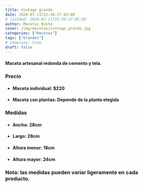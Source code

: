 ```yaml
---
title: Vintage grande
date: 2020-07-11T22:50:27-05:00
# lastmod: 2020-07-11T22:50:27-05:00
author: Macetas Nikté
cover: /img/macetas/vintage_grande.jpg
categories: ["Macetas"]
tags: ["Grandes"]
# showcase: true
draft: false
---
```


#### Maceta artesanal redonda de cemento y tela.

###  Precio
- #### Maceta individual: $220
- #### Maceta con plantas: Depende de la planta elegida

### Medidas
- #### Ancho: 28cm
- #### Largo: 28cm
- #### Altura menor: 18cm
- #### Altura mayor: 24cm
### Nota: las medidas pueden variar ligeramente en cada producto.
<!--more-->

